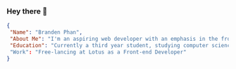 ### Hey there 👋

```json
{
 "Name": "Branden Phan",
 "About Me": "I'm an aspiring web developer with an emphasis in the front-end, living in Ontario, Canada",
 "Education": "Currently a third year student, studying computer science at the University of Guelph"
 "Work": "Free-lancing at Lotus as a Front-end Developer"
}
```



<!--
**brandenphan/brandenphan** is a ✨ _special_ ✨ repository because its `README.md` (this file) appears on your GitHub profile.

Here are some ideas to get you started:

- 🔭 I’m currently working on ...
- 🌱 I’m currently learning ...
- 👯 I’m looking to collaborate on ...
- 🤔 I’m looking for help with ...
- 💬 Ask me about ...
- 📫 How to reach me: ...
- 😄 Pronouns: ...
- ⚡ Fun fact: ...
-->
